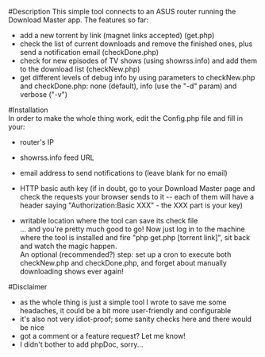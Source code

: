 #Description
This simple tool connects to an ASUS router running the Download Master app. The features so far:
* add a new torrent by link (magnet links accepted) (get.php)
* check the list of current downloads and remove the finished ones, plus send a notification email (checkDone.php)
* check for new episodes of TV shows (using showrss.info) and add them to the download list (checkNew.php)
* get different levels of debug info by using parameters to checkNew.php and checkDone.php: none (default), info (use the "-d" param) and verbose ("-v")

#Installation                                                                                                                                                                        
In order to make the whole thing work, edit the Config.php file and fill in your:                                                                                                                                         
* router's IP                                                                                                                                                                       
* showrss.info feed URL                                                                                                                                                             
* email address to send notifications to (leave blank for no email)                                                                                                                 
* HTTP basic auth key (if in doubt, go to your Download Master page and check the requests your browser sends to it -- each of them will have a header saying "Authorization:Basic XXX" - the XXX part is your key)

* writable location where the tool can save its check file                                                                                                                          
... and you're pretty much good to go! Now just log in to the machine where the tool is installed and fire "php get.php [torrent link]", sit back and watch the magic happen.                                                                                                                                                                                             
An optional (recommended?) step: set up a cron to execute both checkNew.php and checkDone.php, and forget about manually downloading shows ever again!                                                                                                                                                                                                                  

#Disclaimer                                                                                                                                                                          
* as the whole thing is just a simple tool I wrote to save me some headaches, it could be a bit more user-friendly and configurable
* it's also not very idiot-proof; some sanity checks here and there would be nice
* got a comment or a feature request? Let me know!
* I didn't bother to add phpDoc, sorry...
